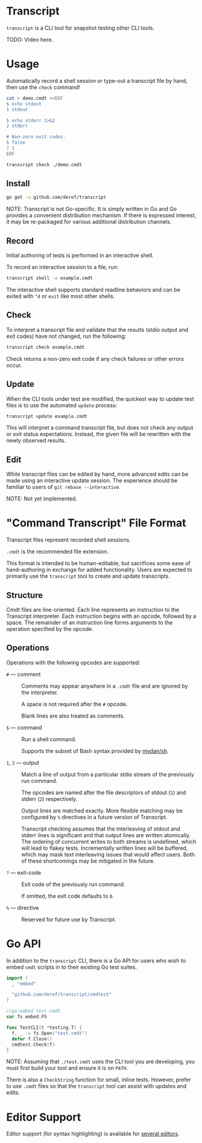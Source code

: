 # Transcript

`transcript` is a CLI tool for snapshot testing other CLI tools.

TODO: Video here.

# Usage

Automatically record a shell session or type-out a transcript file by hand,
then use the `check` command!

```bash
cat > demo.cmdt <<EOF
$ echo stdout
1 stdout

$ echo stderr 1>&2
2 stderr

# Non-zero exit codes.
$ false
? 1
EOF

transcript check ./demo.cmdt
```

## Install

```bash
go get -u github.com/deref/transcript
```

NOTE: Transcript is not Go-specific. It is simply written in Go and Go provides
a convenient distribution mechanism. If there is expressed interest, it may be
re-packaged for various additional distribution channels.

## Record

Initial authoring of tests is performed in an interactive shell.

To record an interactive session to a file, run:

```bash
transcript shell -o example.cmdt
```

The interactive shell supports standard readline behaviors and can be exited
with `^d` or `exit` like most other shells.

## Check

To interpret a transcript file and validate that the results (stdio output and
exit codes) have not changed, run the following:

```bash
transcript check example.cmdt
```

Check returns a non-zero exit code if any check failures or other errors occur.

## Update

When the CLI tools under test are modified, the quickest way to update test
files is to use the automated `update` process:

```bash
transcript update example.cmdt
```

This will interpret a command transcript file, but does not check any output or
exit status expectations. Instead, the given file will be rewritten with the
newly observed results.

## Edit

While transcript files can be edited by hand, more advanced edits can be made
using an interactive update session. The experience should be familiar to users
of `git rebase --interactive`.

NOTE: Not yet implemented.

# "Command Transcript" File Format

Transcript files represent recorded shell sessions.

`.cmdt` is the recommended file extension.

This format is intended to be human-editable, but sacrifices some ease of
hand-authoring in exchange for added functionality. Users are expected to
primarily use the `transcript` tool to create and update transcripts.

## Structure

Cmdt files are line-oriented. Each line represents an instruction to the
Transcript interpreter. Each instruction begins with an opcode, followed by a
space. The remainder of an instruction line forms arguments to the operation
specified by the opcode.

## Operations

Operations with the following opcodes are supported:

<dl>
  <dt><code>#</code> &mdash; comment</dt>
  <dd>
    <p>
      Comments may appear anywhere in a <code>.cmdt</code> file and are ignored
      by the interpreter.
    </p>
    <p>A space is not required after the <code>#</code> opcode.</p>
    <p>Blank lines are also treated as comments.</p>
  </dd>

  <dt><code>$</code> &mdash; command</dt>
  <dd>
    <p>Run a shell command.</p>
    <p>
      Supports the subset of Bash syntax provided by
      <a href="https://github.com/mvdan/sh#gosh">mvdan/sh</a>.
    </p>
  </dd>

  <dt><code>1</code>, <code>2</code> &mdash; output</dt>
  <dd>
    <p>
      Match a line of output from a particular stdio stream of the previously
      run command.
    </p>
    <p>
      The opcodes are named after the file descriptors of stdout
      (<code>1</code>) and stderr (<code>2</code>) respectively.
    </p>
    <p>
      Output lines are matched exactly. More flexible matching may be
      configured by <code>%</code> directives in a future version of
      Transcript.
    </p>
    <p>
      Transcript checking assumes that the interleaving of stdout and stderr
      lines is significant and that output lines are written atomically.
      The ordering of concurrent writes to both streams is undefined, which
      will lead to flakey tests. Incrementally written lines will be buffered,
      which may mask text interleaving issues that would affect users. Both of
      these shortcomings may be mitigated in the future.
    </p>
  </dd>

  <dt><code>?</code> &mdash; exit-code</dt>
  <dd>
    <p>Exit code of the previously run command.</p>
    <p>If omitted, the exit code defaults to <code>0</code>.</p>
  </dd>

  <dt><code>%</code> &mdash; directive</dt>
  <dd>
    <p>Reserved for future use by Transcript.</p>
  </dd>
</dl>

# Go API

In addition to the `transcript` CLI, there is a Go API for users who wish to
embed `cmdt` scripts in to their existing Go test suites.

```go
import (
  _ "embed"

  "github.com/deref/transcript/cmdtest"
)

//go:embed test.cmdt
var fs embed.FS

func TestCLI(t *testing.T) {
  f, _ := fs.Open("test.cmdt")
  defer f.Close()
  cmdtest.Check(f)
}
```

NOTE: Assuming that `./test.cmdt` uses the CLI tool you are developing, you
must first build your tool and ensure it is on `PATH`.

There is also a `CheckString` function for small, inline tests. However, prefer
to use `.cmdt` files so that the `transcript` tool can assist with updates and
edits.

# Editor Support

Editor support (for syntax highlighting) is available for [several editors](./editors).
